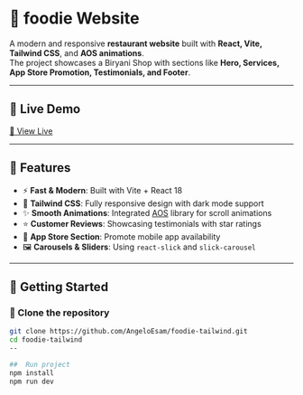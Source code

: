 # 🍛 foodie Website

A modern and responsive **restaurant website** built with **React, Vite, Tailwind CSS**, and **AOS animations**.  
The project showcases a Biryani Shop with sections like **Hero, Services, App Store Promotion, Testimonials, and Footer**.

---

## 🚀 Live Demo 
[🔗 View Live](https://dashboard-react-js-flax.vercel.app/)

---

## 🚀 Features

- ⚡ **Fast & Modern**: Built with Vite + React 18  
- 🎨 **Tailwind CSS**: Fully responsive design with dark mode support  
- ✨ **Smooth Animations**: Integrated [AOS](https://michalsnik.github.io/aos/) library for scroll animations  
- ⭐ **Customer Reviews**: Showcasing testimonials with star ratings  
- 📱 **App Store Section**: Promote mobile app availability  
- 🖼️ **Carousels & Sliders**: Using `react-slick` and `slick-carousel`  

---

## 🚀 Getting Started

### 📁 Clone the repository

```bash
git clone https://github.com/AngeloEsam/foodie-tailwind.git
cd foodie-tailwind
--

##  Run project
npm install
npm run dev
